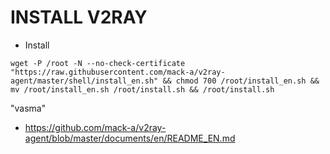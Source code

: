 # INSTALL V2RAY

- Install
```
wget -P /root -N --no-check-certificate "https://raw.githubusercontent.com/mack-a/v2ray-agent/master/shell/install_en.sh" && chmod 700 /root/install_en.sh && mv /root/install_en.sh /root/install.sh && /root/install.sh
```
"vasma"


* https://github.com/mack-a/v2ray-agent/blob/master/documents/en/README_EN.md




